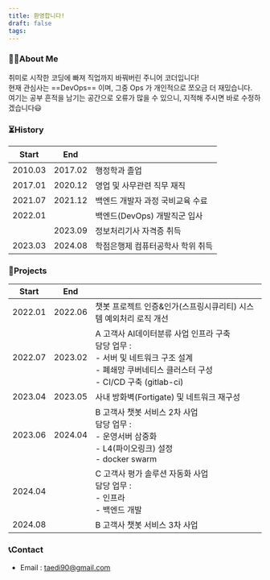 ```yaml
---
title: 환영합니다!
draft: false
tags:
---
```

### 🙋🏻About Me

취미로 시작한 코딩에 빠져 직업까지 바꿔버린 주니어 코더입니다!  
현재 관심사는 ==DevOps== 이며, 그중 Ops 가 개인적으로 쪼오금 더 재밌습니다.  
여기는 공부 흔적을 남기는 공간으로 오류가 많을 수 있으니, 지적해 주시면 바로 수정하겠습니다😃  

### ⏳History

| Start   | End     | ㅤ                   |
| ------- | ------- | ------------------- |
| 2010.03 | 2017.02 | 행정학과 졸업             |
| 2017.01 | 2020.12 | 영업 및 사무관련 직무 재직     |
| 2021.07 | 2021.12 | 백엔드 개발자 과정 국비교육 수료  |
| 2022.01 |         | 백엔드(DevOps) 개발직군 입사 |
|         | 2023.09 | 정보처리기사 자격증 취득       |
| 2023.03 | 2024.08 | 학점은행제 컴퓨터공학사 학위 취득  |

### 🚀Projects

| Start   | End     |                                                                                                              |
| ------- | ------- | ------------------------------------------------------------------------------------------------------------ |
| 2022.01 | 2022.06 | 챗봇 프로젝트 인증&인가(스프링시큐리티) 시스템 예외처리 로직 개선                                                                        |
| 2022.07 | 2023.02 | A 고객사 AI데이터분류 사업 인프라 구축 <br>담당 업무 : <br>- 서버 및 네트워크 구조 설계 <br>- 폐쇄망 쿠버네티스 클러스터 구성 <br>- CI/CD 구축 (gitlab-ci) |
| 2023.04 | 2023.05 | 사내 방화벽(Fortigate) 및 네트워크 재구성                                                                                 |
| 2023.06 | 2024.04 | B 고객사 챗봇 서비스 2차 사업<br>담당 업무 : <br>- 운영서버 삼중화<br>- L4(파이오링크) 설정<br>- docker swarm                             |
| 2024.04 |         | C 고객사 평가 솔루션 자동화 사업 <br>담당 업무 : <br>- 인프라<br>- 백엔드 개발                                                        |
| 2024.08 |         | B 고객사 챗봇 서비스 3차 사업                                                                                           |

### 📞Contact
- Email : taedi90@gmail.com